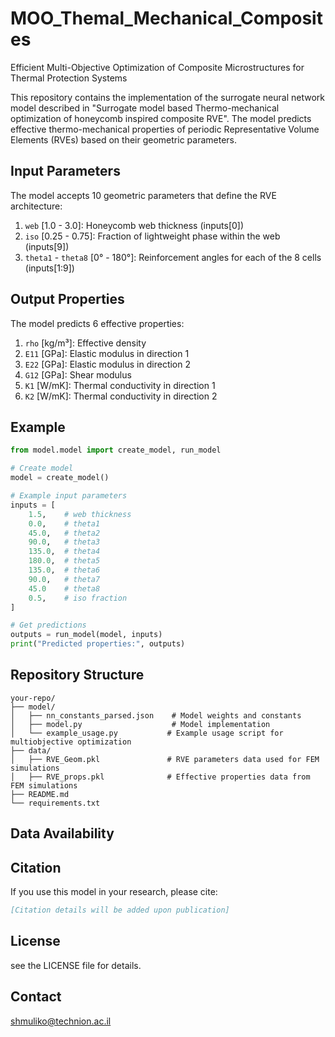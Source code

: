 # MOO_Themal_Mechanical_Composites
Efficient Multi-Objective Optimization of Composite Microstructures for Thermal Protection Systems


This repository contains the implementation of the surrogate neural network model described in "Surrogate model based Thermo-mechanical optimization of honeycomb inspired composite RVE". The model predicts effective thermo-mechanical properties of periodic Representative Volume Elements (RVEs) based on their geometric parameters.

## Input Parameters

The model accepts 10 geometric parameters that define the RVE architecture:

1. `web` [1.0 - 3.0]: Honeycomb web thickness (inputs[0])
2. `iso` [0.25 - 0.75]: Fraction of lightweight phase within the web (inputs[9])
3. `theta1` - `theta8` [0° - 180°]: Reinforcement angles for each of the 8 cells (inputs[1:9])

## Output Properties

The model predicts 6 effective properties:

1. `rho` [kg/m³]: Effective density
2. `E11` [GPa]: Elastic modulus in direction 1
3. `E22` [GPa]: Elastic modulus in direction 2
4. `G12` [GPa]: Shear modulus
5. `K1` [W/mK]: Thermal conductivity in direction 1
6. `K2` [W/mK]: Thermal conductivity in direction 2



## Example

```python
from model.model import create_model, run_model

# Create model
model = create_model()

# Example input parameters
inputs = [
    1.5,    # web thickness
    0.0,    # theta1
    45.0,   # theta2
    90.0,   # theta3
    135.0,  # theta4
    180.0,  # theta5
    135.0,  # theta6
    90.0,   # theta7
    45.0    # theta8
    0.5,    # iso fraction
]

# Get predictions
outputs = run_model(model, inputs)
print("Predicted properties:", outputs)
```

## Repository Structure

```
your-repo/
├── model/
│   ├── nn_constants_parsed.json    # Model weights and constants
│   ├── model.py                    # Model implementation
│   └── example_usage.py           # Example usage script for multiobjective optimization
├── data/
│   ├── RVE_Geom.pkl               # RVE parameters data used for FEM simulations
│   ├── RVE_props.pkl              # Effective properties data from FEM simulations
├── README.md
└── requirements.txt
```

## Data Availability

## Citation

If you use this model in your research, please cite:

```bibtex
[Citation details will be added upon publication]
```

## License

see the LICENSE file for details.

## Contact

shmuliko@technion.ac.il

